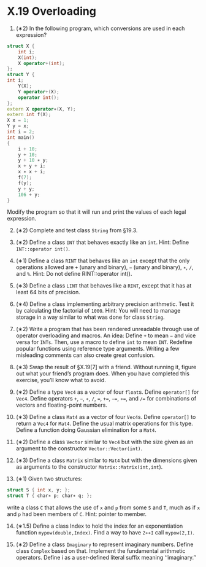 # X.19 Overloading

1. (∗2) In the following program, which conversions are used in each expression?
```cpp
struct X {
	int i;
	X(int);
	X operator+(int);
};
struct Y {
int i;
	Y(X);
	Y operator+(X);
	operator int();
};
extern X operator∗(X, Y);
extern int f(X);
X x = 1;
Y y = x;
int i = 2;
int main()
{
	i + 10;
	y + 10;
	y + 10 ∗ y;
	x + y + i;
	x ∗ x + i;
	f(7);
	f(y);
	y + y;
	106 + y;
}
```
Modify the program so that it will run and print the values of each legal expression.

2. (∗2) Complete and test class `String` from §19.3.

3. (∗2) Define a class `INT` that behaves exactly like an `int`. Hint: Define `INT::operator int()`.

4. (∗1) Define a class `RINT` that behaves like an `int` except that the only operations allowed are `+` (unary and binary), `−` (unary and binary), `∗`, `/`, and `%`. Hint: Do not define RINT::operator int().

5. (∗3) Define a class `LINT` that behaves like a `RINT`, except that it has at least 64 bits of precision.

6. (∗4) Define a class implementing arbitrary precision arithmetic. Test it by calculating the factorial of `1000`. Hint: You will need to manage storage in a way similar to what was done for class `String`.

7. (∗2) Write a program that has been rendered unreadable through use of operator overloading and macros. An idea: Define `+` to mean `−` and vice versa for `INTs`. Then, use a macro to define `int` to mean `INT`. Redefine popular functions using reference type arguments. Writing a few misleading comments can also create great confusion.

8. (∗3) Swap the result of §X.19[7] with a friend. Without running it, figure out what your friend’s program does. When you have completed this exercise, you’ll know what to avoid.

9. (∗2) Define a type `Vec4` as a vector of four `float`s. Define `operator[]` for `Vec4`. Define operators `+`, `−`, `∗`, `/`, `=`, `+=`, `−=`, `∗=`, and `/=` for combinations of vectors and floating-point numbers.

10. (∗3) Define a class `Mat4` as a vector of four `Vec4`s. Define `operator[]` to return a `Vec4` for `Mat4`. Define the usual matrix operations for this type. Define a function doing Gaussian elimination for a `Mat4`.

11. (∗2) Define a class `Vector` similar to `Vec4` but with the size given as an argument to the constructor `Vector::Vector(int)`.

12. (∗3) Define a class `Matrix` similar to `Mat4` but with the dimensions given as arguments to the constructor `Matrix::Matrix(int,int`).

13. (∗1) Given two structures:
```cpp
struct S { int x, y; };
struct T { char∗ p; char∗ q; };
```
write a class `C` that allows the use of `x` and `p` from some `S` and `T`, much as if `x` and `p` had been members of `C`. Hint: pointer to member.

14. (∗1.5) Define a class Index to hold the index for an exponentiation function `mypow(double,Index)`. Find a way to have `2∗∗I` call `mypow(2,I)`.

15. (∗2) Define a class `Imaginary` to represent imaginary numbers. Define class `Complex` based on that. Implement the fundamental arithmetic operators. Define i as a user-defined literal suffix meaning ‘‘imaginary.’’